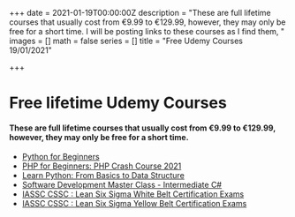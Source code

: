 +++
date = 2021-01-19T00:00:00Z
description = "These are full lifetime courses that usually cost from €9.99 to €129.99, however, they may only be free for a short time. I will be posting links to these courses as I find them, "
images = []
math = false
series = []
title = "Free Udemy Courses 19/01/2021"

+++
# Free lifetime Udemy Courses

#### These are full lifetime courses that usually cost from €9.99 to €129.99, however, they may only be free for a short time.

* [Python for Beginners](https://www.udemy.com/course/python-tutorial-for-beginners-g/?ranMID=39197&ranEAID=TnL5HPStwNw&ranSiteID=TnL5HPStwNw-AY78PlelUVYN0eyop_eT8A&utm_source=aff-campaign&LSNPUBID=TnL5HPStwNw&utm_medium=udemyads&couponCode=MYREFERRAL)
* [PHP for Beginners: PHP Crash Course 2021](https://www.udemy.com/course/learn-php-for-beginners-php-crash-course-2021/?ranMID=39197&ranEAID=TnL5HPStwNw&ranSiteID=TnL5HPStwNw-D77fKW4McP9khTdKth3vCg&LSNPUBID=TnL5HPStwNw&utm_source=aff-campaign&utm_medium=udemyads)
* [Learn Python: From Basics to Data Structure](https://www.udemy.com/course/learn-python-from-basics-to-data-structure/?ranMID=39197&ranEAID=TnL5HPStwNw&ranSiteID=TnL5HPStwNw-gNvuq1ytpTiekJKdxDwuvA&LSNPUBID=TnL5HPStwNw&utm_source=aff-campaign&utm_medium=udemyads&couponCode=AABF2CFBCDF4574449BB "Learn Python: From Basics to Data Structure")
* [Software Development Master Class - Intermediate C#](https://www.udemy.com/course/software-development-master-class-intermediate-csharp/?ranMID=39197&ranEAID=TnL5HPStwNw&ranSiteID=TnL5HPStwNw-3iuvN36ilaHcgFhbugK.XQ&LSNPUBID=TnL5HPStwNw&utm_source=aff-campaign&utm_medium=udemyads&couponCode=MASTERCLASS0118)
* [IASSC CSSC : Lean Six Sigma White Belt Certification Exams](https://www.udemy.com/course/cssc-lean-six-sigma-white-belt-certification-exams/?ranMID=39197&ranEAID=TnL5HPStwNw&ranSiteID=TnL5HPStwNw-vlfA2DDexsRLTdHRh3wdJA&LSNPUBID=TnL5HPStwNw&utm_source=aff-campaign&utm_medium=udemyads&couponCode=802499173B7C1287E666)
* [IASSC CSSC : Lean Six Sigma Yellow Belt Certification Exams](https://www.udemy.com/course/iassc-cssc-lean-six-sigma-yellow-belt-certification-exams/?ranMID=39197&ranEAID=TnL5HPStwNw&ranSiteID=TnL5HPStwNw-cFhnDhocrVbkE4iEJMAU3Q&utm_source=aff-campaign&utm_medium=udemyads&LSNPUBID=TnL5HPStwNw&couponCode=4DFFD39D0AA2F8D49E86)